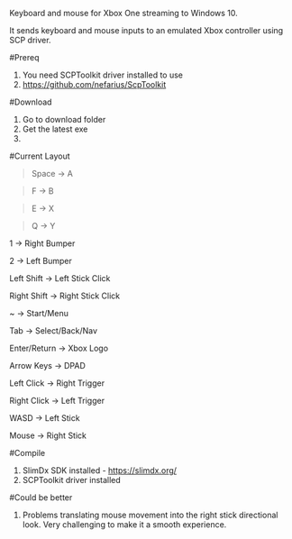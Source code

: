 Keyboard and mouse for Xbox One streaming to Windows 10.

It sends keyboard and mouse inputs to an emulated Xbox controller using SCP driver.

#Prereq
1.  You need SCPToolkit driver installed to use
2.  https://github.com/nefarius/ScpToolkit

#Download
1. Go to download folder
2. Get the latest exe
3. 

#Current Layout
 > Space         -> A

 > F             -> B
 
 > E             -> X
 
 > Q             -> Y


1             -> Right Bumper

2             -> Left Bumper


Left Shift    -> Left Stick Click

Right Shift   -> Right Stick Click


~             -> Start/Menu

Tab           -> Select/Back/Nav

Enter/Return  -> Xbox Logo


Arrow Keys    -> DPAD


Left Click    -> Right Trigger

Right Click   -> Left Trigger


WASD          -> Left Stick

Mouse         -> Right Stick


#Compile
1.  SlimDx SDK installed - https://slimdx.org/
2.  SCPToolkit driver installed

#Could be better
1.  Problems translating mouse movement into the right stick directional look.  Very challenging to make it a smooth experience.  
